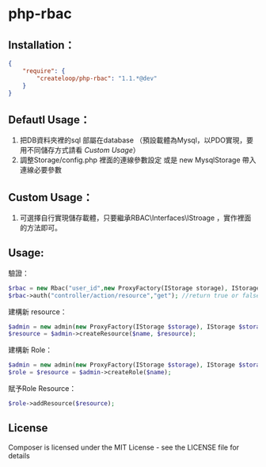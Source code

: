 php-rbac
========

Installation：
------

``` json
{
    "require": {
        "createloop/php-rbac": "1.1.*@dev"
    }
}
```



Defautl Usage：
---------------
1. 把DB資料夾裡的sql 部屬在database （預設載體為Mysql，以PDO實現，要用不同儲存方式請看 *Custom Usage*）
2. 調整Storage/config.php 裡面的連線參數設定 或是 new MysqlStorage  帶入連線必要參數

Custom Usage：
---------------
1. 可選擇自行實現儲存載體，只要繼承RBAC\Interfaces\IStroage ，實作裡面的方法即可。


Usage:
------

驗證：

``` php
$rbac = new Rbac("user_id",new ProxyFactory(IStorage storage), IStorage storage);
$rbac->auth("controller/action/resource","get"); //return true or false
```

建構新 resource：

``` php
$admin = new admin(new ProxyFactory(IStorage $storage), IStorage $storage);
$resource = $admin->createResource($name, $resource);
```

建構新 Role：

``` php
$admin = new admin(new ProxyFactory(IStorage $storage), IStorage $storage);
$role = $resource = $admin->createRole($name);
```

賦予Role Resource：

``` php
$role->addResource($resource);
```


License
-------

Composer is licensed under the MIT License - see the LICENSE file for details
